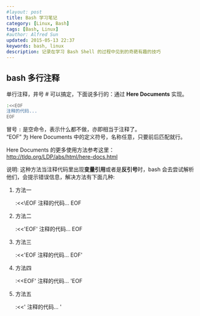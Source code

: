 ```yaml
---
#layout: post
title: Bash 学习笔记
category: [Linux, Bash]
tags: [Bash, Linux]
#author: Alfred Sun
updated: 2015-05-13 22:37
keywords: bash, linux
description: 记录在学习 Bash Shell 的过程中见到的奇葩有趣的技巧
---
```


## bash 多行注释

单行注释，井号 # 可以搞定，下面说多行的：通过 **Here Documents** 实现。

```bash
:<<EOF
注释的代码...
EOF
```

冒号 `:` 是空命令，表示什么都不做，亦即相当于注释了。  
“EOF” 为 Here Documents 中的定义符号，名称任意，只要前后匹配就行。

Here Documents 的更多使用方法参考这里：http://tldp.org/LDP/abs/html/here-docs.html  

说明: 这种方法当注释代码里出现**变量引用**或者是**反引号**时，bash 会去尝试解析他们，会提示错误信息，解决方法有下面几种:


<!--more-->


1) 方法一

    :<<\EOF
    注释的代码...
    EOF

2) 方法二

    :<<'EOF'
    注释的代码...
    EOF

3) 方法三

    :<<'EOF
    注释的代码...
    EOF'

4) 方法四

    :<<EOF'
    注释的代码...
    'EOF

5) 方法五

    :<<'
    注释的代码...
    '










